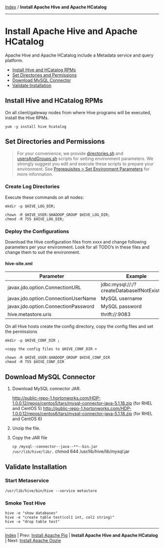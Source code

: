 [Index](./index.md)
/
**Install Apache Hive and Apache HCatalog**

------

Install Apache Hive and Apache HCatalog
=====

Apache Hive and Apache HCatalog include a Metadata service and query platform.

* [Install Hive and HCatalog RPMs](#install-hive-and-hcatalog-rpms)
* [Set Directories and Permissions](#set-directories-and-permissions)
* [Download MySQL Connector](#download-mysql-connector)
* [Validate Installation](#validate-installation)


Install Hive and HCatalog RPMs
----

On all client/gateway nodes from where Hive programs will be executed, install the Hive RPMs.

    yum -y install hive hcatalog

Set Directories and Permissions
----

> For your convenience, we provide [directories.sh](./scripts/directories.sh) and [usersAndGroups.sh](./scripts/usersAndGroups.sh) scripts for setting
> environment parameters. We strongly suggest you edit and execute these scripts to prepare your environment.
> See [Prerequisites &gt; Set Environment Parameters](./prerequisites.md#set-environment-parameters) for more information.

### Create Log Directories

Execute these commands on all nodes:

    mkdir -p $HIVE_LOG_DIR;
    
    chown -R $HIVE_USER:$HADOOP_GROUP $HIVE_LOG_DIR;
    chmod -R 755 $HIVE_LOG_DIR;

### Deploy the Configurations

Download the Hive configuration files from xxxx and change following parameters per your environment.
Look for all TODO’s in these files and change them to suit the environment.

#### hive-site.xml

| Parameter         | Example        | Description  |
|-------------------|----------------|------------------|
| javax.jdo.option.ConnectionURL        | jdbc:mysql://<mysql host name>:<port>/<database name>?createDatabaseIfNotExist=true
| javax.jdo.option.ConnectionUserName	| MySQL username
| javax.jdo.option.ConnectionPassword   | MySQL password
| hive.metastore.uris               | thrift://<metastore server full hostname>:9083


On all Hive hosts create the config directory, copy the config files and set the permissions

    mkdir -p $HIVE_CONF_DIR ;
    
    <copy the config files to $HIVE_CONF_DIR > 

    chown -R $HIVE_USER:$HADOOP_GROUP $HIVE_CONF_DIR
    chmod -R 755 $HIVE_CONF_DIR
   
Download MySQL Connector
---

1. Download MySQL connector JAR.

    http://public-repo-1.hortonworks.com/HDP-1.0.0.12/repos/centos5/tars/mysql-connector-java-5.1.18.zip (for RHEL and CentOS 5)
    http://public-repo-1.hortonworks.com/HDP-1.0.0.12/repos/centos6/tars/mysql-connector-java-5.1.18.zip (for RHEL and CentOS 6)
    
2. Unzip the file.

3. Copy the JAR file

    <code>cp <download location>/mysql--connector--java--**--bin.jar /usr/lib/hive/lib/.</code>
    chmod 644 /usr/lib/hive/lib/*mysql*.jar


Validate Installation
----

### Start Metaservice

    /usr/lib/hive/bin/hive --service metastore

### Smoke Test Hive

    hive -e "show databases"
    hive -e "create table test(col1 int, col2 string)"
    hive -e "drop table test"


------

[Index](./index.md)
|
Prev: [Install Apache Pig](./apache-pig.md)
|
**Install Apache Hive and Apache HCatalog**
|
Next: [Install Apache Oozie](./apache-oozie.md)